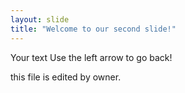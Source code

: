 ```yaml
---
layout: slide
title: "Welcome to our second slide!"
---
```

Your text
Use the left arrow to go back!

this file is edited by owner.
